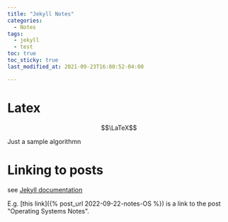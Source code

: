 ```yaml
---
title: "Jekyll Notes"
categories:
  - Notes
tags:
  - jekyll
  - test
toc: true
toc_sticky: true
last_modified_at: 2021-09-23T16:00:52-04:00

---
```


# Latex

$$\LaTeX$$

Just a sample algorithmn

# Linking to posts

see [Jekyll documentation](https://jekyllrb.com/docs/liquid/tags/#linking-to-posts)

E.g. [this link]({% post_url 2022-09-22-notes-OS %}) is a link to the post "Operating Systems Notes".
